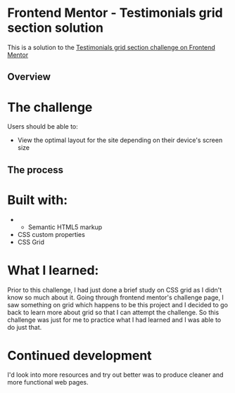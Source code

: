 # Frontend Mentor - Testimonials grid section solution

This is a solution to the [Testimonials grid section challenge on Frontend Mentor](https://www.frontendmentor.io/challenges/testimonials-grid-section-Nnw6J7Un7)

## Overview
# The challenge
Users should be able to: 
- View the optimal layout for the site depending on their device's screen size

## The process
# Built with:
- - Semantic HTML5 markup
- CSS custom properties
- CSS Grid

# What I learned:
Prior to this challenge, I had just done a brief study on CSS grid as I didn't know so much about it. Going through frontend mentor's challenge page, I saw something on grid which happens to be this project and I decided to go back to learn more about grid so that I can attempt the challenge. So this challenge was just for me to practice what I had learned and I was able to do just that. 

# Continued development
I'd look into more resources and try out better was to produce cleaner and more functional web pages. 
